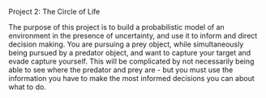 Project 2: The Circle of Life

The purpose of this project is to build a probabilistic model of an environment in the presence of uncertainty, 
and use it to inform and direct decision making. You are pursuing a prey object, while simultaneously being pursued by a predator object, 
and want to capture your target and evade capture yourself. This will be complicated by not necessarily being able to see where the predator 
and prey are - but you must use the information you have to make the most informed decisions you can about what to do.
